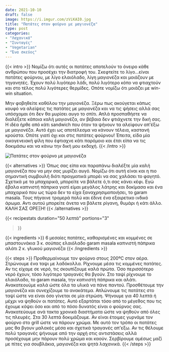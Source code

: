 ```yaml
---
date: 2021-10-10
draft: false
image: https://i.imgur.com/zViKAI0.jpg
title: "Πατάτες στον φούρνο με μαγιονέζα"
type: post
categories:
- "Λαχανικά"
- "Συνταγές"
- "Vegetarian"
- "Ένα σκεύος"
---
```


{{< intro >}}
Νομίζω ότι αυτές οι πατάτες αποτελούν το όνειρο κάθε ανθρώπου που προσέχει την διατροφή του. Σκεφτείτε το λίγο...είναι πατάτες φούρνου, με λίγο ελαιόλαδο, λίγη μαγιονέζα και μοιάζουν με τηγανητές. Έχουν πολύ λιγότερο λάδι, πολύ λιγότερο κόπο να φτιαχτούν και στο τέλος πολύ λιγότερες θερμίδες. Οπότε νομίζω ότι μοιάζει με win-win situation.

Μην φοβηθείτε καθόλου την μαγιονέζα. Ξέρω πως ακούγεται κάπως κουφό να αλείψεις τις πατάτες με μαγιονέζα και να τις ψήσεις αλλά σας υπόσχομαι ότι δεν θα μυρίσει αυγο το σπίτι. Απλά προσπαθήστε να διαλέξετε κάποια καλή μαγιονέζα, αν βέβαια δεν φτιάχνετε την δική σας. Η ιδέα ήρθε από κάτι sandwich που όταν τα ψήνουν τα αλείφουν απ'έξω με μαγιονέζα. Αυτό έχει ως αποτέλεσμα να κάνουν τέλεια, καστανή κρούστα. Οπότε γιατί όχι και στις πατάτες φούρνου! Έπειτα, είδα μία οικογενειακή φίλη που έφτιαχνε κάτι παρόμοιο και έτσι είπα να τις δοκιμάσω και να κάνω την δική μου εκδοχή.
{{< /intro >}}

![Πατάτες στον φούρνο με μαγιονέζα](https://i.imgur.com/ygRvEyj.jpg "Πατάτες στον φούρνο με μαγιονέζα")

{{< alternatives >}} Όπως σας είπα και παραπάνω διαλέξτε μία καλή μαγιονέζα που να μην σας μυρίζει αυγό. Νομίζω ότι αυτή είναι και η πιο σημαντική συμβουλή διότι πραγματικά μπορέι να σας χαλάσει το φαγητό. Σχετικά με τα μπαχαρικά, μπορείτε να βάλετε ό,τι σας κάνει κέφι. Εγώ έβαλα καπνιστή πάπρικα γιατί είμαι μεγάλος λάτρης και δοκίμασα και ένα μπαχαρικό που ως τώρα δεν το είχα ξαναχρησιμοποιήσει, το garam masala. Τους πήγαινε τρομερά πολύ και έδινε ένα εξαιρετικο ινδικό άρωμα. Αντι αυτού μπορείτε άνετα να βάλετε ρίγανη, θυμάρι ή κάτι άλλο. ΚΑΛΗ ΣΑΣ ΟΡΕΞΗ!
{{< /alternatives >}}

{{< recipestats 
    duration="50 λεπτά"
    portions="3"
>}}

{{< ingredients >}} 
6 μεσαίες πατάτες, καθαρισμένες και κομμένες σε μπαστουνάκια
3 κ. σούπας ελαιόλαδο 
garam masala
καπνιστή πάπρικα
αλάτι 
2 κ. γλυκού μαγιονέζα
{{< /ingredients >}}

{{< steps >}}
Προθερμαίνουμε τον φούρνο στους 200ºC στον αέρα.
Στρώνουμε ένα ταψι με λαδόκολλα. Ρίχνουμε μέσα τις κομμένες πατάτες. Αν τις είχαμε σε νερό, τις σκουπίζουμε καλά πρώτα. Όσο περισσότερο νερό έχουν, τόσο λιγότερο τραγανές θα βγούν.
Στο ταψί ρίχνουμε το ελαιόλαδο, το garam masala, την καπνιστή πάπρικα και αλάτι. Ανακατεουύμε καλά ώστε όλα τα υλικά να πάνε παντού.
Προσθέτουμε την μαγιονέζα και συνεχίζουμε το ανακάτεμα.
Απλώνουμε τις πατάτες στο ταψί ώστε να είναι όσο γίνεται σε μία στρώση.
Ψήνουμε για 40 λεπτά ή μέχρι να ψηθούν οι πατάτες. Αυτό εξαρτάται τόσο από το μέγεθος που τις έχουμε κόψει όσο και από το πόσο δυνατός είναι ο φούρνος σας. Ανακατεύουμε ανά τακτα χρονικά διαστήματα ώστε να ψηθούν από όλες τις πλευρές. Στα 30 λεπτά δοκιμάζουμε. Αν είναι έτοιμες γυρνάμε τον φούρνο στο grill ώστε να πάρουν χρώμα. Με αυτό τον τρόπο οι πατάτες μας θα βγουν μαλακές μέσα και σχετικά τραγανές απ'εξω. Αν τις θέλουμε πολύ τραγανές ψήνουμε από την αρχή στις αντιστάσεις αλλά προσέχουμε μην πάρουν πολύ χρώμα και καούν.
Σερβίρουμε αμέσως μαζί με πίτες για σουβλάκια, μαγιονέζα και ψητά λαχανικά.
{{< /steps >}}